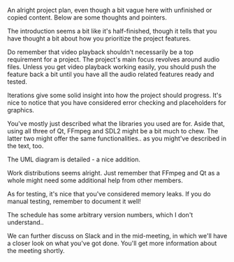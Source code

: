 
An alright project plan, even though a bit vague here with unfinished or copied content. Below are some thoughts and pointers.

The introduction seems a bit like it's half-finished, though it tells that you have thought a bit about how you prioritize the project features.

Do remember that video playback shouldn't necessarily be a top requirement for a project. The project's main focus revolves around audio files. Unless you get video playback working easily, you should push the feature back a bit until you have all the audio related features ready and tested.

Iterations give some solid insight into how the project should progress. It's nice to notice that you have considered error checking and placeholders for graphics.

You've mostly just described what the libraries you used are for. Aside that, using all three of Qt, FFmpeg and SDL2 might be a bit much to chew. The latter two might offer the same functionalities.. as you might've described in the text, too.

The UML diagram is detailed - a nice addition.

Work distributions seems alright. Just remember that FFmpeg and Qt as a whole might need some additional help from other members.

As for testing, it's nice that you've considered memory leaks. If you do manual testing, remember to document it well!

The schedule has some arbitrary version numbers, which I don't understand..

We can further discuss on Slack and in the mid-meeting, in which we'll have a closer look on what you've got done. You'll get more information about the meeting shortly.
